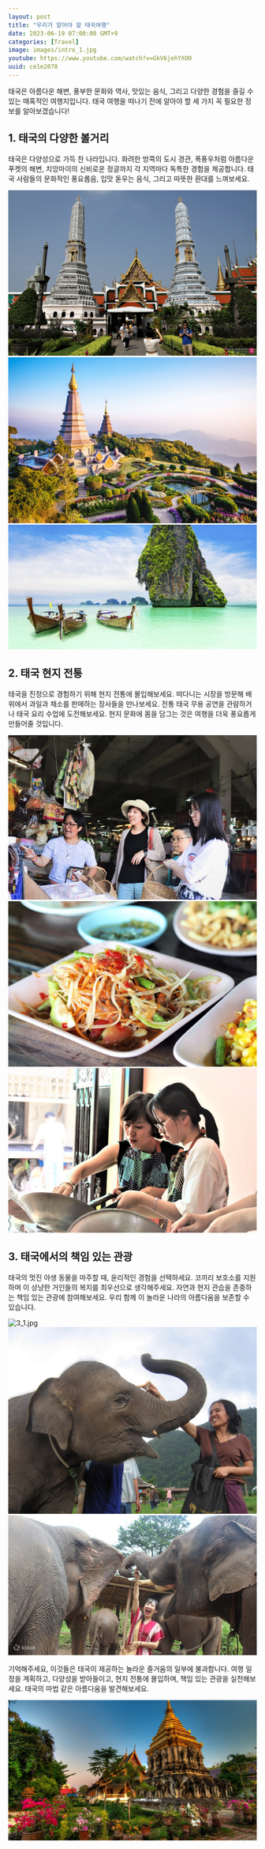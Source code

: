```yaml
---
layout: post
title: "우리가 알아야 할 태국여행"
date: 2023-06-19 07:00:00 GMT+9
categories: [Travel]
image: images/intro_1.jpg
youtube: https://www.youtube.com/watch?v=GkV6jehYXO0
uuid: ce1e2078
---
```


태국은 아름다운 해변, 풍부한 문화와 역사, 맛있는 음식, 그리고 다양한 경험을 즐길 수 있는 매혹적인 여행지입니다. 태국 여행을 떠나기 전에 알아야 할 세 가지 꼭 필요한 정보를 알아보겠습니다!

## 1. 태국의 다양한 볼거리
태국은 다양성으로 가득 찬 나라입니다. 화려한 방콕의 도시 경관, 폭풍우처럼 아름다운 푸켓의 해변, 치앙마이의 신비로운 정글까지 각 지역마다 독특한 경험을 제공합니다. 태국 사람들의 문화적인 풍요롭음, 입맛 돋우는 음식, 그리고 따뜻한 환대를 느껴보세요.

![1_1.jpg](images/1_1.jpg)
![1_2.jpg](images/1_2.jpg)
![1_3.jpg](images/1_3.jpg)

## 2. 태국 현지 전통
태국을 진정으로 경험하기 위해 현지 전통에 몰입해보세요. 떠다니는 시장을 방문해 배 위에서 과일과 채소를 판매하는 장사들을 만나보세요. 전통 태국 무용 공연을 관람하거나 태국 요리 수업에 도전해보세요. 현지 문화에 몸을 담그는 것은 여행을 더욱 풍요롭게 만들어줄 것입니다.

![2_1.jpg](images/2_1.jpg)
![2_2.jpg](images/2_2.jpg)
![2_3.jpg](images/2_3.jpg)

## 3. 태국에서의 책임 있는 관광
태국의 멋진 야생 동물을 마주할 때, 윤리적인 경험을 선택하세요. 코끼리 보호소를 지원하며 이 상냥한 거인들의 복지를 최우선으로 생각해주세요. 자연과 현지 관습을 존중하는 책임 있는 관광에 참여해보세요. 우리 함께 이 놀라운 나라의 아름다움을 보존할 수 있습니다.

![3_1.jpg](images/3_1.jpg)
![3_2.jpg](images/3_2.jpg)
![3_3.jpg](images/3_3.jpg)

기억해주세요, 이것들은 태국이 제공하는 놀라운 즐거움의 일부에 불과합니다. 여행 일정을 계획하고, 다양성을 받아들이고, 현지 전통에 몰입하며, 책임 있는 관광을 실천해보세요. 태국의 마법 같은 아름다움을 발견해보세요.

![con_1.jpg](images/con_1.jpg)